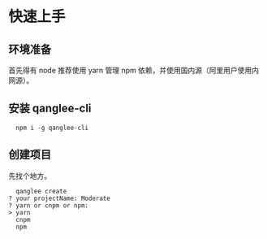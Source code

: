 # 快速上手

## 环境准备

首先得有 node
推荐使用 yarn 管理 npm 依赖，并使用国内源（阿里用户使用内网源）。

## 安装 qanglee-cli

```shell
  npm i -g qanglee-cli
```

## 创建项目

先找个地方。

```shell
  qanglee create
? your projectName: Moderate
? yarn or cnpm or npm:
> yarn 
  cnpm 
  npm 

```



